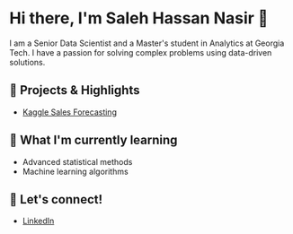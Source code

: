 # Hi there, I'm Saleh Hassan Nasir 👋

I am a Senior Data Scientist and a Master's student in Analytics at Georgia Tech. I have a passion for solving complex problems using data-driven solutions.

## 🔭 Projects & Highlights
- [Kaggle Sales Forecasting](https://kagglesalesforecast-ckyzgqp2jbsfeceidsk5w2.streamlit.app/)

## 🌱 What I'm currently learning
- Advanced statistical methods
- Machine learning algorithms

## 💬 Let's connect!
- [LinkedIn](www.linkedin.com/in/saleh-hassan-nasir)
